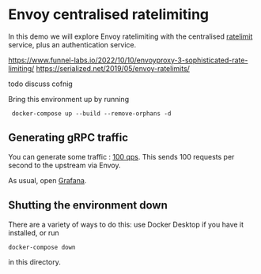 # Envoy centralised ratelimiting

In this demo we will explore Envoy ratelimiting with the centralised [ratelimit](https://github.com/envoyproxy/ratelimit) service, 
plus an authentication service.

https://www.funnel-labs.io/2022/10/10/envoyproxy-3-sophisticated-rate-limiting/
https://serialized.net/2019/05/envoy-ratelimits/



todo discuss cofnig

Bring this environment up by running 

```
 docker-compose up --build --remove-orphans -d
```

## Generating gRPC traffic

You can generate some traffic : [100 qps](http://localhost:9094/config?grpc_rate=100&grpc_max_parallelism=2000). This sends 100 requests per second to the upstream via Envoy.

As usual, open [Grafana](http://localhost:3000/d/workshop/load-management-workshop?orgId=1&refresh=5s).

## Shutting the environment down

There are a variety of ways to do this: use Docker Desktop if you have it installed, or run 
```
docker-compose down
```
in this directory.